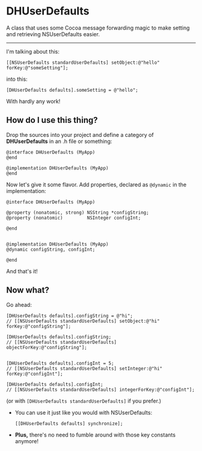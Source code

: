 **DHUserDefaults**
=======
A class that uses some Cocoa message forwarding magic to make setting and retrieving NSUserDefaults easier.

****

I'm talking about this:

```objc
[[NSUserDefaults standardUserDefaults] setObject:@"hello" forKey:@"someSetting"];
```

into this:

```objc
[DHUserDefaults defaults].someSetting = @"hello";
```

With hardly any work!


How do I use this thing?
--------------

Drop the sources into your project and define a category of **DHUserDefaults** in an .h file or something:

```objc
@interface DHUserDefaults (MyApp)
@end

@implementation DHUserDefaults (MyApp)
@end
```
 
Now let's give it some flavor. Add properties, declared as `@dynamic` in the implementation:

```objc
@interface DHUserDefaults (MyApp)

@property (nonatomic, strong) NSString *configString;
@property (nonatomic)         NSInteger configInt;

@end


@implementation DHUserDefaults (MyApp)
@dynamic configString, configInt;

@end
```

And that's it!
 
Now what?
----------

Go ahead:

```objc
[DHUserDefaults defaults].configString = @"hi";
// [[NSUserDefaults standardUserDefaults] setObject:@"hi" forKey:@"configString"];

[DHUserDefaults defaults].configString;
// [[NSUserDefaults standardUserDefaults] objectForKey:@"configString"];


[DHUserDefaults defaults].configInt = 5;
// [[NSUserDefaults standardUserDefaults] setInteger:@"hi" forKey:@"configInt"];

[DHUserDefaults defaults].configInt;
// [[NSUserDefaults standardUserDefaults] integerForKey:@"configInt"];
```

(or with `[DHUserDefaults standardUserDefaults]` if you prefer.)

* You can use it just like you would with NSUserDefaults:

  ```objc
  [[DHUserDefaults defaults] synchronize];
  ```

* **Plus,** there's no need to fumble around with those key constants anymore!